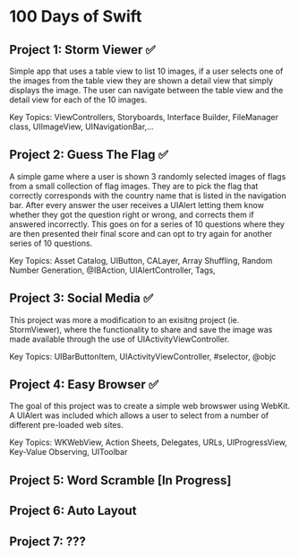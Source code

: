 # 100 Days of Swift

## Project 1: Storm Viewer :white_check_mark:  
Simple app that uses a table view to list 10 images, if a user selects one of the images from the table view they are shown a detail view that simply displays the image. The user can navigate between the table view and the detail view for each of the 10 images.

Key Topics: ViewControllers, Storyboards, Interface Builder, FileManager class, UIImageView, UINavigationBar,...

## Project 2: Guess The Flag :white_check_mark:  
A simple game where a user is shown 3 randomly selected images of flags from a small collection of flag images. They are to pick the flag that correctly corresponds with the country name that is listed in the navigation bar. After every answer the user receives a UIAlert letting them know whether they got the question right or wrong, and corrects them if answered incorrectly. This goes on for a series of 10 questions where they are then presented their final score and can opt to try again for another series of 10 questions.

Key Topics: Asset Catalog, UIButton, CALayer, Array Shuffling, Random Number Generation, @IBAction, UIAlertController, Tags, 

## Project 3: Social Media :white_check_mark:  
This project was more a modification to an exisitng project (ie. StormViewer), where the functionality to share and save the image was made available through the use of UIActivityViewController.

Key Topics: UIBarButtonItem, UIActivityViewController, #selector, @objc

## Project 4: Easy Browser  :white_check_mark:  
The goal of this project was to create a simple web browswer using WebKit. A UIAlert was included which allows a user to select from a number of different pre-loaded web sites.

Key Topics: WKWebView, Action Sheets, Delegates, URLs, UIProgressView, Key-Value Observing, UIToolbar  

## Project 5: Word Scramble [In Progress] 

## Project 6: Auto Layout  

## Project 7: ???  
